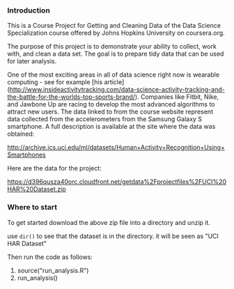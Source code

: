 ### Introduction

This is a Course Project for Getting and Cleaning Data of the Data Science Specialization course offered by Johns Hopkins University on coursera.org.

The purpose of this project is to demonstrate your ability to collect, work with, and clean a data set. 
The goal is to prepare tidy data that can be used for later analysis. 

One of the most exciting areas in all of data science right now is wearable computing - see for example [his article]
(http://www.insideactivitytracking.com/data-science-activity-tracking-and-the-battle-for-the-worlds-top-sports-brand/).
Companies like Fitbit, Nike, and Jawbone Up are racing to develop the most advanced algorithms to attract new users. 
The data linked to from the course website represent data collected from the accelerometers from the Samsung Galaxy S smartphone. 
A full description is available at the site where the data was obtained: 

http://archive.ics.uci.edu/ml/datasets/Human+Activity+Recognition+Using+Smartphones 

Here are the data for the project: 

https://d396qusza40orc.cloudfront.net/getdata%2Fprojectfiles%2FUCI%20HAR%20Dataset.zip 

### Where to start 

To get started download the above zip file into a directory and unzip it.

use `dir()` to see that the dataset is in the directory. it will be seen as "UCI HAR Dataset"

Then run the code as follows:
1. source("run_analysis.R")
2. run_analysis()




